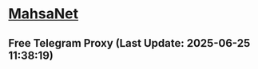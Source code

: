 
# [MahsaNet](https://t.me/mahsa_net)
## Free Telegram Proxy (Last Update: 2025-06-25 11:38:19)

    